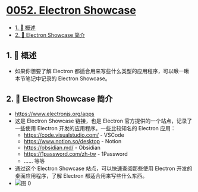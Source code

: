 # [0052. Electron Showcase](https://github.com/tnotesjs/TNotes.electron/tree/main/notes/0052.%20Electron%20Showcase)

<!-- region:toc -->

- [1. 📝 概述](#1--概述)
- [2. 📒 Electron Showcase 简介](#2--electron-showcase-简介)

<!-- endregion:toc -->

## 1. 📝 概述

- 如果你想要了解 Electron 都适合用来写些什么类型的应用程序，可以瞅一瞅本节笔记中记录的 Electron Showcase。

## 2. 📒 Electron Showcase 简介

- https://www.electronjs.org/apps
- 这是 Electron Showcase 链接，也是 Electron 官方提供的一个站点，记录了一些使用 Electron 开发的应用程序。一些比较知名的 Electron 应用：
  - https://code.visualstudio.com/ - VSCode
  - https://www.notion.so/desktop - Notion
  - https://obsidian.md/ - Obsidian
  - https://1password.com/zh-tw - 1Password
  - …… 等等
- 通过这个 Electron Showcase 站点，可以快速查阅那些使用 Electron 开发的桌面应用程序，了解 Electron 都适合用来写些什么东西。
- ![图 0](https://cdn.jsdelivr.net/gh/tnotesjs/imgs@main/2025-05-03-07-40-52.png)
